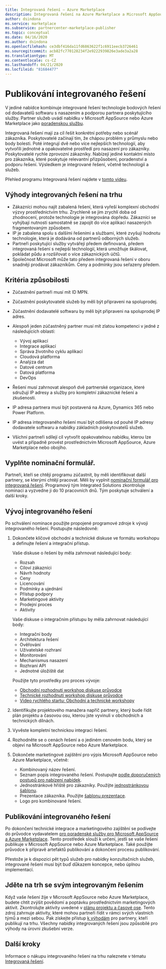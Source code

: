 ```yaml
---
title: Integrovaná řešení – Azure Marketplace
description: Integrovaná řešení na Azure Marketplace a Microsoft AppSource
author: dsindona
ms.service: marketplace
ms.subservice: partnercenter-marketplace-publisher
ms.topic: conceptual
ms.date: 04/16/2020
ms.author: dsindona
ms.openlocfilehash: ce3dbf416da11fd6863622f1c6911eecb3726461
ms.sourcegitcommit: acb82fc770128234f2e9222939826e3ade3a2a28
ms.translationtype: MT
ms.contentlocale: cs-CZ
ms.lasthandoff: 04/21/2020
ms.locfileid: "81684477"
---
```

# <a name="publish-an-integrated-solution"></a>Publikování integrovaného řešení

V jediné nabídce kombinuje integrované řešení technologie bodových řešení od dodavatelů softwaru s nasazením a podporou partnera poskytujícího služby. Partner služeb uvádí nabídku v Microsoft AppSource nebo Azure Marketplace jako [poradenskou službu](./consulting-services.md).

Integrovaná řešení mají za cíl řešit konkrétní potřeby nebo scénář zákazníka. Poskytovatelé začínají tím, že chápou problém y průmyslu nebo body bolesti. Poté integrují dvě nebo více nejlepších technologií, aby vytvořili jednotné a opakovatelné prostředí pro nasazení pro zákazníky. Poskytovatelé rychle zprovozní zákazníky. Nabízejí jediné kontaktní místo pro zákazníka, které poskytuje relevantní přizpůsobení, poradenství a podporu řešení. Výsledkem je integrované řešení, včetně technologií a služeb.

Přehled programu Integrovaná řešení najdete v [tomto videu](https://aka.ms/AA5qos4).

## <a name="benefits-of-integrated-solutions-in-the-marketplace"></a>Výhody integrovaných řešení na trhu

* Zákazníci mohou najít zabalená řešení, která vyřeší komplexní obchodní výzvy prostřednictvím trhu. Zrychleně se jim zrychlí doba od zhodnocení, protože technologie je integrována dopředu. Zákazníci se vyhýbají nutnosti samostatně se zapojit do více aplikací nasazených fragmentovaným způsobem.
* IP je zabalena spolu s dalšími řešeními a službami, které zvyšují hodnotu technologie, která je dodávána od partnerů odborných služeb.
* Partneři poskytující služby vytvářejí předem definovaná, předem integrovaná řešení s nejlepší technologií, která umožňuje škálovat, pokládat půdu a rozšiřovat o více zákaznických účtů.
* Společnost Microsoft může tato předem integrovaná řešení v oboru snadněji prodávat zákazníkům. Ceny a podmínky jsou seřazeny předem.

## <a name="eligibility-criteria"></a>Kritéria způsobilosti

* Zúčastnění partneři musí mít ID MPN.
* Zúčastnění poskytovatelé služeb by měli být připraveni na spoluprodej.
* Zúčastnění dodavatelé softwaru by měli být připraveni na spoluprodej IP adres.
* Alespoň jeden zúčastněný partner musí mít zlatou kompetenci v jedné z následujících oblastí:

    * Vývoj aplikací
    * Integrace aplikací
    * Správa životního cyklu aplikací
    * Cloudová platforma
    * Analýza dat
    * Datové centrum
    * Datová platforma
    * DevOps

* Řešení musí zahrnovat alespoň dvě partnerské organizace, které sdružují IP adresy a služby pro kompletní zákaznické řešení a zkušenosti.
* IP adresa partnera musí být postavená na Azure, Dynamics 365 nebo Power Platform.
* IP adresa integrovaného řešení musí být odlišena od pouhé IP adresy dodavatele softwaru a nabídky základních poskytovatelů služeb.
* Všichni partneři sdílejí cíl vytvořit opakovatelnou nabídku, kterou lze uvést a případně provést prostřednictvím Microsoft AppSource, Azure Marketplace nebo obojího.

## <a name="submit-a-nomination"></a>Vyplňte nominační formulář.

Partneři, kteří se chtějí programu zúčastnit, by měli identifikovat další partnery, se kterými chtějí pracovat. Měli by vyplnit [nominační formulář pro integrovaná řešení](https://aka.ms/AA5qicu). Programový tým Integrated Solutions zkontroluje nominaci a vyzvedne ji do 10 pracovních dnů. Tým poskytuje schválení a další kroky.

## <a name="develop-an-integrated-solution"></a>Vývoj integrovaného řešení

Po schválení nominace použijte propojené programové zdroje k vývoji integrovaného řešení. Postupujte následovně:

1. Dokončete klíčové obchodní a technické diskuse ve formátu workshopu a definujte řešení a integrační přístup.

    Vaše diskuse o řešení by měla zahrnovat následující body:
    * Rozsah
    * Cíloví zákazníci
    * Návrh hodnoty
    * Ceny
    * Licencování
    * Podmínky a ujednání
    * Přístup podpory
    * Marketingové aktivity
    * Prodejní proces
    * Aktivity

    Vaše diskuse o integračním přístupu by měla zahrnovat následující body:
    * Integrační body
    * Architektura řešení
    * Ověřování
    * Uživatelské rozhraní
    * Monitorování
    * Mechanismus nasazení
    * Rozhraní API
    * Jednotné úložiště dat

    Použijte tyto prostředky pro proces vývoje:

    * [Obchodní rozhodnutí workshop diskuse průvodce](https://aka.ms/AA5qicx)
    * [Technické rozhodnutí workshop diskuse průvodce](https://aka.ms/AA5qid1)
    * [Video rychlého startu: Obchodní a technické workshopy](https://aka.ms/AA5qos9)

1. Identifikujte projektového manažera napříč partnery, který bude řídit plán projektu a časovou osu, kterou jste vyvinuli v obchodních a technických dílnách.

1. Vyvěste kompletní technickou integraci řešení.

1. Rozhodněte se o cenách řešení a o jediném cenovém bodu, který se objeví na Microsoft AppSource nebo Azure Marketplace.

1. Dokončete marketingové zajištění pro výpis Microsoft AppSource nebo Azure Marketplace, včetně:

    * Kombinovaný název řešení.
    * Seznam popis integrovaného řešení. Postupujte [podle doporučených postupů pro nabízení nabídek](./gtm-offer-listing-best-practices.md).
    * Jednostránkové hřiště pro zákazníky. Použijte [jednostránkovou šablonu](https://aka.ms/AA5s08a).
    * Prezentace zákazníka. Použijte [šablonu prezentace](https://aka.ms/AA5s7ql).
    * Logo pro kombinované řešení.

## <a name="publish-your-integrated-solution"></a>Publikování integrovaného řešení

Po dokončení technické integrace a marketingového zajištění se podívejte do průvodce vydavatelem [pro poradenské služby pro Microsoft AppSource a Azure Marketplace](./consulting-services.md). Tento prostředek slouží k určení, jestli se vaše řešení publikuje v Microsoft AppSource nebo Azure Marketplace. Také použijte průvodce k přípravě artefaktů publikování a dokončení procesu publikování.

Přestože je k dispozici pět typů služeb pro nabídky konzultačních služeb, integrované řešení musí být buď důkazem koncepce, nebo úplnou implementací.

## <a name="go-to-market-with-your-integrated-solution"></a>Jděte na trh se svým integrovaným řešením

Když vaše řešení žije v Microsoft AppSource nebo Azure Marketplace, budete chtít zvýšit povědomí a poptávku prostřednictvím marketingových aktivit. Zkontrolujte aktivity uvedené v [plánu projektu a časové ose](https://aka.ms/AA5qiuc). Tento zdroj zahrnuje aktivity, které mohou partneři řídit v rámci svých vlastních týmů a mezi sebou. Pak získejte přístup [k výhodám](./gtm-your-marketplace-benefits.md#list-trial-and-consulting-benefits) pro partnery, kteří publikují na trhu. Všechny nabídky integrovaných řešení jsou způsobilé pro výhody na úrovni zkušební verze.

## <a name="next-steps"></a>Další kroky

Informace o nákupu integrovaného řešení na trhu naleznete v tématu [Integrovaná řešení](./integrated-solutions.md).

